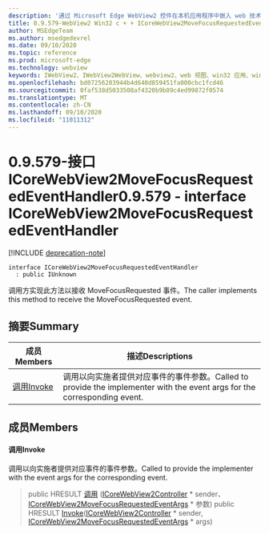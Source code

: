 ```yaml
---
description: '通过 Microsoft Edge WebView2 控件在本机应用程序中嵌入 web 技术 (HTML、CSS 和 JavaScript) '
title: 0.9.579-WebView2 Win32 c + + ICoreWebView2MoveFocusRequestedEventHandler
author: MSEdgeTeam
ms.author: msedgedevrel
ms.date: 09/10/2020
ms.topic: reference
ms.prod: microsoft-edge
ms.technology: webview
keywords: IWebView2、IWebView2WebView、webview2、web 视图、win32 应用、win32、edge、ICoreWebView2、ICoreWebView2Controller、浏览器控件、边缘 html、ICoreWebView2MoveFocusRequestedEventHandler
ms.openlocfilehash: bd07256203944b4d640d859451fa000cbc1fcd46
ms.sourcegitcommit: 0faf538d5033508af4320b9b89c4ed99872f0574
ms.translationtype: MT
ms.contentlocale: zh-CN
ms.lasthandoff: 09/10/2020
ms.locfileid: "11011312"
---
```

# <span data-ttu-id="f7220-104">0.9.579-接口 ICoreWebView2MoveFocusRequestedEventHandler</span><span class="sxs-lookup"><span data-stu-id="f7220-104">0.9.579 - interface ICoreWebView2MoveFocusRequestedEventHandler</span></span> 

[!INCLUDE [deprecation-note](../../includes/deprecation-note.md)]

```
interface ICoreWebView2MoveFocusRequestedEventHandler
  : public IUnknown
```

<span data-ttu-id="f7220-105">调用方实现此方法以接收 MoveFocusRequested 事件。</span><span class="sxs-lookup"><span data-stu-id="f7220-105">The caller implements this method to receive the MoveFocusRequested event.</span></span>

## <span data-ttu-id="f7220-106">摘要</span><span class="sxs-lookup"><span data-stu-id="f7220-106">Summary</span></span>

 <span data-ttu-id="f7220-107">成员</span><span class="sxs-lookup"><span data-stu-id="f7220-107">Members</span></span>                        | <span data-ttu-id="f7220-108">描述</span><span class="sxs-lookup"><span data-stu-id="f7220-108">Descriptions</span></span>
--------------------------------|---------------------------------------------
[<span data-ttu-id="f7220-109">调用</span><span class="sxs-lookup"><span data-stu-id="f7220-109">Invoke</span></span>](#invoke) | <span data-ttu-id="f7220-110">调用以向实施者提供对应事件的事件参数。</span><span class="sxs-lookup"><span data-stu-id="f7220-110">Called to provide the implementer with the event args for the corresponding event.</span></span>

## <span data-ttu-id="f7220-111">成员</span><span class="sxs-lookup"><span data-stu-id="f7220-111">Members</span></span>

#### <span data-ttu-id="f7220-112">调用</span><span class="sxs-lookup"><span data-stu-id="f7220-112">Invoke</span></span> 

<span data-ttu-id="f7220-113">调用以向实施者提供对应事件的事件参数。</span><span class="sxs-lookup"><span data-stu-id="f7220-113">Called to provide the implementer with the event args for the corresponding event.</span></span>

> <span data-ttu-id="f7220-114">public HRESULT [调用](#invoke) ([ICoreWebView2Controller](icorewebview2controller.md) \* sender、 [ICoreWebView2MoveFocusRequestedEventArgs](icorewebview2movefocusrequestedeventargs.md) \* 参数) </span><span class="sxs-lookup"><span data-stu-id="f7220-114">public HRESULT [Invoke](#invoke)([ICoreWebView2Controller](icorewebview2controller.md) \* sender, [ICoreWebView2MoveFocusRequestedEventArgs](icorewebview2movefocusrequestedeventargs.md) \* args)</span></span>

